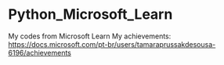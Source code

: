 # Python_Microsoft_Learn
My codes from Microsoft Learn 
My achievements: https://docs.microsoft.com/pt-br/users/tamaraprussakdesousa-6196/achievements
